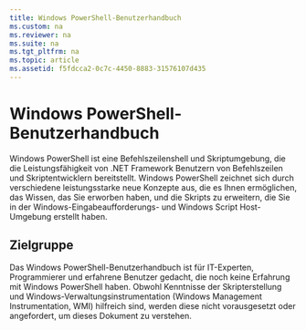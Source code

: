 ```yaml
---
title: Windows PowerShell-Benutzerhandbuch
ms.custom: na
ms.reviewer: na
ms.suite: na
ms.tgt_pltfrm: na
ms.topic: article
ms.assetid: f5fdcca2-0c7c-4450-8883-31576107d435
---
```

# Windows PowerShell-Benutzerhandbuch
Windows PowerShell ist eine Befehlszeilenshell und Skriptumgebung, die die Leistungsfähigkeit von .NET Framework Benutzern von Befehlszeilen und Skriptentwicklern bereitstellt. Windows PowerShell zeichnet sich durch verschiedene leistungsstarke neue Konzepte aus, die es Ihnen ermöglichen, das Wissen, das Sie erworben haben, und die Skripts zu erweitern, die Sie in der Windows-Eingabeaufforderungs- und Windows Script Host-Umgebung erstellt haben.

## Zielgruppe
Das Windows PowerShell-Benutzerhandbuch ist für IT-Experten, Programmierer und erfahrene Benutzer gedacht, die noch keine Erfahrung mit Windows PowerShell haben. Obwohl Kenntnisse der Skripterstellung und Windows-Verwaltungsinstrumentation (Windows Management Instrumentation, WMI) hilfreich sind, werden diese nicht vorausgesetzt oder angefordert, um dieses Dokument zu verstehen.



<!--HONumber=Apr16_HO1-->


